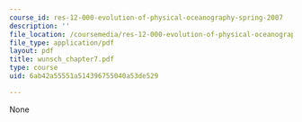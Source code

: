 ```yaml
---
course_id: res-12-000-evolution-of-physical-oceanography-spring-2007
description: ''
file_location: /coursemedia/res-12-000-evolution-of-physical-oceanography-spring-2007/6ab42a55551a514396755040a53de529_wunsch_chapter7.pdf
file_type: application/pdf
layout: pdf
title: wunsch_chapter7.pdf
type: course
uid: 6ab42a55551a514396755040a53de529

---
```

None
